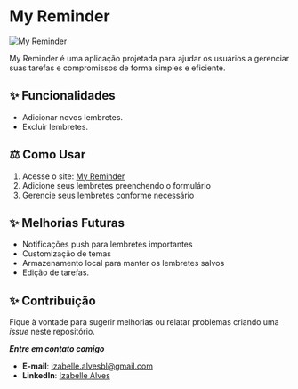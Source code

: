 # My Reminder

![My Reminder](https://my-reminder1000.netlify.app/)

My Reminder é uma aplicação projetada para ajudar os usuários a gerenciar suas tarefas e compromissos de forma simples e eficiente.

## ✨ Funcionalidades

- Adicionar novos lembretes.
- Excluir lembretes.

## ⚖️ Como Usar

1. Acesse o site: [My Reminder](https://my-reminder1000.netlify.app/)
2. Adicione seus lembretes preenchendo o formulário
3. Gerencie seus lembretes conforme necessário

## ✨ Melhorias Futuras

- Notificações push para lembretes importantes
- Customização de temas
- Armazenamento local para manter os lembretes salvos
- Edição de tarefas.

## ✨ Contribuição

Fique à vontade para sugerir melhorias ou relatar problemas criando uma _issue_ neste repositório.

**_Entre em contato comigo_**

- **E-mail**: [izabelle.alvesbl@gmail.com](mailto:izabelle.alvesbl@gmail.com)
- **LinkedIn**: [Izabelle Alves](https://www.linkedin.com/in/izabellealvess/)
